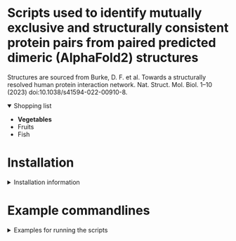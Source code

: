 # Scripts used to identify mutually exclusive and structurally consistent protein pairs from paired predicted dimeric (AlphaFold2) structures 

Structures are sourced from Burke, D. F. et al. Towards a structurally resolved human protein interaction network. Nat. Struct. Mol. Biol. 1–10 (2023) doi:10.1038/s41594-022-00910-8.

<details open>
<summary>Shopping list</summary>

* <strong>Vegetables</strong>
* Fruits
* Fish

</details>

# Installation

<details>
	<summary>Installation information</summary>
	1. **PyMol** is needed to perform the alignments of the paired structures on the common subunit. We recommend using a conda environment with the open source version of PyMol. Version 3.0.0 was used at the time of script development. [Anaconda package for open-source PyMol](https://anaconda.org/conda-forge/pymol-open-source)
	
	2. If the plan is to run thousands of structures, it is recommended to parallelize the process. A straightforward way would be use [GNU Parallel] (https://www.gnu.org/software/parallel/parallel_tutorial.html)
	
	3. After, clone this repo and the user is ready to run the scripts and evaluate whether overlapping interfaces exist between unique protein subunits aligned to a common subunit. 

</details>

# Example commandlines

<details>
	<summary>Examples for running the scripts</summary>
	
	1. To run on a single example of paired structures,you pass the structure files and directly identify which are the unique and common chains for each structure to *evaluate_structure_overlap.py* :
	
	'''bash
	python3 evaluate_structure_overlap.py --pdb1 P62917-P62841.pdb --pdb2 P62917-P62847.pdb --common_ch1 "chain A" --common_ch2 "chain A" --test_ch1 "chain B" --test_ch2 "chain B"	
	'''
	
	2. *process_dimer_pair_lines.py* will take an input of structure file names with two structures per line and feed them to the *evaluate_structure_overlap.py* to perform the alignment and evaluation for many structures. Example of the format can be found in the *example_pairs.txt* 
	
	3. For the structure of this script, it expects protein structures are annotated as protein pairs, where each protein/chain is identified in the PDB filename. For example: structure1 contains protein A and protein B with its name containing these two IDs separated by a delimiter.  
 
	'''text
	proteinA-proteinB
	'''  
 
	This delimiter is passed as an argument (e.g., *--pair_delim*)
	
	4. There should be a delimiter between the two structures (e.g., structure1 contains protein A and protein B, while structure2 contains protein A and protein C)
	'''text
	proteinA-proteinB proteinA-proteinC
	'''
	This delimiter is passed as an argument (e.g., *--dimer_delim*)

	5. Example running from the command-line using a text file input:
	'''bash
	while IFS= read -r line; do python3 ./process_dimer_pair_lines.py --input_line "$line" --pair_delim '-' --dimer_delim ' '; done < example_pairs.txt
	'''

	6. Optionally, you can parallelize this process. Here is a command-line example using GNU parallel:
	'''bash
	cat example_pairs.txt | parallel -j 10 python3 ./process_dimer_pair_lines.py --input_line '{}' --pair_delim '-' --dimer_delim '\ '
	'''

</details>






